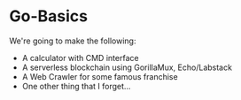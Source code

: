 # Go-Basics

We're going to make the following:
- A calculator with CMD interface
- A serverless blockchain using GorillaMux, Echo/Labstack
- A Web Crawler for some famous franchise
- One other thing that I forget...
